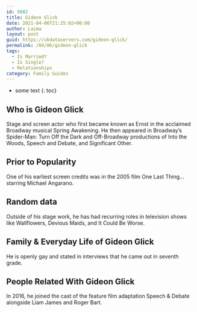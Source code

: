 ```yaml
---
id: 5682
title: Gideon Glick
date: 2021-04-06T21:25:02+00:00
author: Laima
layout: post
guid: https://ukdataservers.com/gideon-glick/
permalink: /04/06/gideon-glick
tags:
  - Is Married?
  - Is Single?
  - Relationships
category: Family Guides
---
```


* some text
{: toc}


## Who is Gideon Glick
                  
                  
                  
Stage and screen actor who first became known as Ernst in the acclaimed Broadway musical Spring Awakening. He then appeared in Broadway&#8217;s Spider-Man: Turn Off the Dark and Off-Broadway productions of Into the Woods, Speech and Debate, and Significant Other.
                  
              
            
              
            
                
                
                
## Prior to Popularity
                  
                  
                  
One of his earliest screen credits was in the 2005 film One Last Thing&#8230; starring Michael Angarano.
                  
              
            
              
            
                
                
                
## Random data
                  
                  
                  
Outside of his stage work, he has had recurring roles in television shows like Wallflowers, Devious Maids, and It Could Be Worse.
                  
              
            
              
            
                
                
                
## Family & Everyday Life of Gideon Glick
                  
                  
                  
He is openly gay and stated in interviews that he came out in seventh grade.
                  
              
            
              
            
                
                
                
## People Related With Gideon Glick
                  
                  
                  
In 2016, he joined the cast of the feature film adaptation Speech & Debate alongside Liam James and Roger Bart.
                  
              
            
              
            
                
              
            
              
              
            
            
              
            
          
          
          